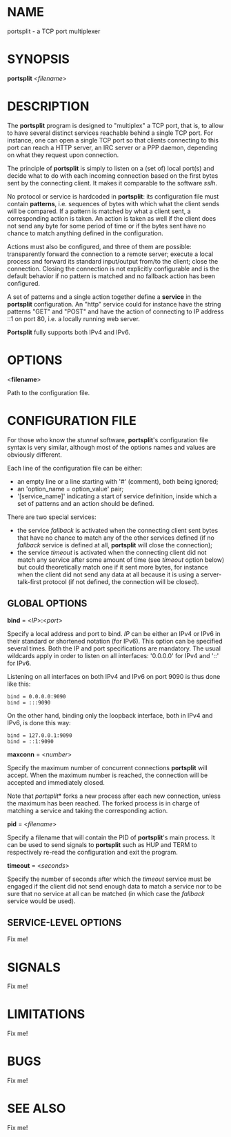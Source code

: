# NAME

portsplit - a TCP port multiplexer

# SYNOPSIS

**portsplit** \<_filename_\>

# DESCRIPTION

The **portsplit** program is designed to "multiplex" a TCP port, that is, to allow to have several distinct services reachable behind a single TCP port. For instance, one can open a single TCP port so that clients connecting to this port can reach a HTTP server, an IRC server or a PPP daemon, depending on what they request upon connection.

The principle of **portsplit** is simply to listen on a (set of) local port(s) and decide what to do with each incoming connection based on the first bytes sent by the connecting client. It makes it comparable to the software _sslh_.

No protocol or service is hardcoded in **portsplit**: its configuration file must contain **patterns**, i.e. sequences of bytes with which what the client sends will be compared. If a pattern is matched by what a client sent, a corresponding action is taken. An action is taken as well if the client does not send any byte for some period of time or if the bytes sent have no chance to match anything defined in the configuration.

Actions must also be configured, and three of them are possible: transparently forward the connection to a remote server; execute a local process and forward its standard input/output from/to the client; close the connection. Closing the connection is not explicitly configurable and is the default behavior if no pattern is matched and no fallback action has been configured.

A set of patterns and a single action together define a **service** in the **portsplit** configuration. An "http" service could for instance have the string patterns "GET" and "POST" and have the action of connecting to IP address ::1 on port 80, i.e. a locally running web server.

**Portsplit** fully supports both IPv4 and IPv6.

# OPTIONS

\<**filename**\>

Path to the configuration file.

# CONFIGURATION FILE

For those who know the _stunnel_ software, **portsplit**'s configuration file syntax is very similar, although most of the options names and values are obviously different.

Each line of the configuration file can be either:

* an empty line or a line starting with '#' (comment), both being ignored;
* an 'option_name = option_value' pair;
* '[service_name]' indicating a start of service definition, inside which a set of patterns and an action should be defined.

There are two special services:

* the service _fallback_ is activated when the connecting client sent bytes that have no chance to match any of the other services defined (if no _fallback_ service  is defined at all, **portsplit** will close the connection);
* the service _timeout_ is activated when the connecting client did not match any service after some amount of time (see _timeout_ option below) but could theoretically match one if it sent more bytes, for instance when the client did not send any data at all because it is using a server-talk-first protocol (if not defined, the connection will be closed).

## GLOBAL OPTIONS

**bind** = \<_IP_\>:\<_port_\>

Specify a local address and port to bind. _IP_ can be either an IPv4 or IPv6 in their standard or shortened notation (for IPv6). This option can be specified several times. Both the IP and port specifications are mandatory. The usual wildcards apply in order to listen on all interfaces: '0.0.0.0' for IPv4 and '::' for IPv6.

Listening on all interfaces on both IPv4 and IPv6 on port 9090 is thus done like this:

    bind = 0.0.0.0:9090
    bind = :::9090

On the other hand, binding only the loopback interface, both in IPv4 and IPv6, is done this way:

    bind = 127.0.0.1:9090
    bind = ::1:9090

**maxconn** = \<_number_\>

Specify the maximum number of concurrent connections **portsplit** will accept. When the maximum number is reached, the connection will be accepted and immediately closed.

Note that *portsplit** forks a new process after each new connection, unless the maximum has been reached. The forked process is in charge of matching a service and taking the corresponding action.

**pid** = \<_filename_\>

Specify a filename that will contain the PID of **portsplit**'s main process. It can be used to send signals to **portsplit** such as HUP and TERM to respectively re-read the configuration and exit the program.

**timeout** = \<_seconds_\>

Specify the number of seconds after which the _timeout_ service must be engaged if the client did not send enough data to match a service nor to be sure that no service at all can be matched (in which case the _fallback_ service would be used).

## SERVICE-LEVEL OPTIONS

Fix me!

# SIGNALS

Fix me!

# LIMITATIONS

Fix me!

# BUGS

Fix me!

# SEE ALSO

Fix me!
